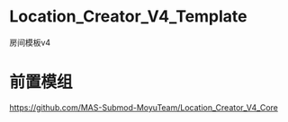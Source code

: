# Location_Creator_V4_Template
房间模板v4

# 前置模组
https://github.com/MAS-Submod-MoyuTeam/Location_Creator_V4_Core